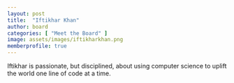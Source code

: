 ```yaml
---
layout: post
title:  "Iftikhar Khan"
author: board
categories: [ "Meet the Board" ]
image: assets/images/iftikharkhan.png
memberprofile: true
---
```


Iftikhar is passionate, but disciplined, about using computer science to uplift the world one line of code at a time.